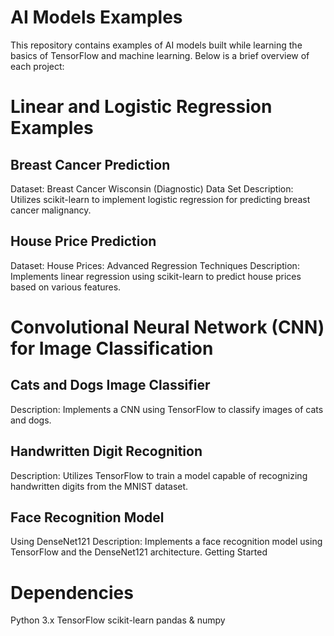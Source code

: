 
# AI Models Examples
This repository contains examples of AI models built while learning the basics of TensorFlow and machine learning. Below is a brief overview of each project:

# Linear and Logistic Regression Examples

## Breast Cancer Prediction
Dataset: Breast Cancer Wisconsin (Diagnostic) Data Set
Description: Utilizes scikit-learn to implement logistic regression for predicting breast cancer malignancy.
## House Price Prediction
Dataset: House Prices: Advanced Regression Techniques
Description: Implements linear regression using scikit-learn to predict house prices based on various features.

# Convolutional Neural Network (CNN) for Image Classification

## Cats and Dogs Image Classifier
Description: Implements a CNN using TensorFlow to classify images of cats and dogs.
## Handwritten Digit Recognition
Description: Utilizes TensorFlow to train a model capable of recognizing handwritten digits from the MNIST dataset.
## Face Recognition Model
Using DenseNet121
Description: Implements a face recognition model using TensorFlow and the DenseNet121 architecture.
Getting Started

# Dependencies
Python 3.x
TensorFlow
scikit-learn
pandas & numpy
